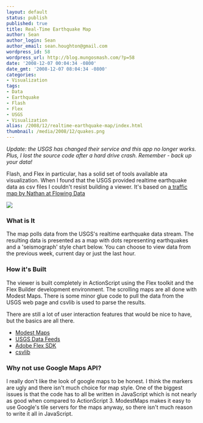 ```yaml
---
layout: default
status: publish
published: true
title: Real-Time Earthquake Map
author: Sean
author_login: Sean
author_email: sean.houghton@gmail.com
wordpress_id: 58
wordpress_url: http://blog.mungosmash.com/?p=58
date: '2008-12-07 00:04:34 -0800'
date_gmt: '2008-12-07 08:04:34 -0800'
categories:
- Visualization
tags:
- Data
- Earthquake
- Flash
- Flex
- USGS
- Visualization
alias: /2008/12/realtime-earthquake-map/index.html
thumbnail: /media/2008/12/quakes.png
---
```


*Update: the USGS has changed their service and this app no longer works.  Plus, I lost the source code after a hard drive crash. Remember - back up your data!*

Flash, and Flex in particular, has a solid set of tools available ata visualization.  When I found that the USGS provided realtime earthquake data as csv files I couldn't resist building a viewer.  It's based on [a traffic map by Nathan at Flowing Data](http://flowingdata.com/2008/09/03/how-to-create-a-real-time-web-traffic-map-for-your-site)

[![]({{site.url_root}}/media/2008/12/quakes.png)]({{site.url_root}}/media/2008/12/quakes.swf)

### What is It

The map polls data from the USGS's realtime earthquake data stream. The resulting data is presented as a map with dots representing earthquakes and a 'seismograph' style chart below.  You can choose to view data from the previous week, current day or just the last hour.

### How it's Built

The viewer is built completely in ActionScript using the Flex toolkit and the Flex Builder development environment.  The scrolling maps are all done with Modest Maps.  There is some minor glue code to pull the data from the USGS web page and csvlib is used to parse the results.

There are still a lot of user interaction features that would be nice to have, but the basics are all there.

- [Modest Maps](http://modestmaps.com)
- [USGS Data Feeds](http://earthquake.usgs.gov/eqcenter/catalogs)
- [Adobe Flex SDK](http://www.adobe.com/products/flex)
- [csvlib](http://code.google.com/p/csvlib)

### Why not use Google Maps API?

I really don't like the look of google maps to be honest.  I think the markers are ugly and there isn't much choice for map style.  One of the biggest issues is that the code has to all be written in JavaScript which is not nearly as good when compared to ActionScript 3.  ModestMaps makes it easy to use Google's tile servers for the maps anyway, so there isn't much reason to write it all in JavaScript.

